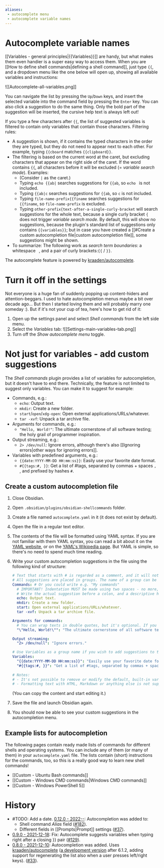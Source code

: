 ```yaml
---
aliases:
 - autocomplete menu
 - autocomplete variable names
---
```

# Autocomplete variable names
[[Variables - general principles|{{Variables}}]] are handy, but what makes them even handier is a super easy way to access them. When you are [[How to define shell commands|defining a shell command]], just type `{{`, and a dropdown menu like the one below will open up, showing all available variables and instructions:

![[Autocomplete-all-variables.png]]

You can navigate the list by pressing the `Up`/`Down` keys, and insert the selected variable into the command field by pressing the `Enter` key. You can also click a suggestion to do the same thing. Only the bold part of the suggestion will be inserted, the cursive help text is always left out!

If you type a few characters after `{{`, the list of suggested variables is filtered to contain only variables that contain those characters. Filtering rules:
- A suggestion is shown, if it contains the typed characters in the order they are typed, but they do not need to appear next to each other. For example, typing `{{cboard` matches `{{clipboard}}`.
- The filtering is based on the current word at the caret, but excluding characters that appear on the right side of the caret. If the word contains `{{`, all characters before it will be excluded (= *variable search mode*). Examples:
	- (Consider `|` as the caret.)
	- Typing `echo {{ab|` searches suggestions for `{{ab`, so `echo ` is not included.
	- Typing `{{ab|c` searches suggestions for `{{ab`, so `c` is not included.
	- Typing `file-name-prefix{{finame` searches suggestions for `{{finame`, so `file-name-prefix` is excluded.
	- Typing `other-prefix{text-after-a-single-curly-bracket` will search suggestions for the whole text, because a single curly bracket `{` does not trigger *variable search mode*. By default, this will show no suggestions, because the plugin's standard list of suggestions only contains `{{variables}}`; but in case you have created a [[#Create a custom autocompletion file|custom autocompletion file]], some suggestions might be shown.
- To summarize: The following work as *search term boundaries*: a whitespace ` `, and a pair of curly brackets:`{{` / `}}`.

The autocomplete feature is powered by [kraaden/autocomplete](https://github.com/kraaden/autocomplete).

# Turn it off in the settings
Not everyone is a huge fan of suddenly popping up content-hiders and attention-beggars. I used to hate autocompletion menus maybe a bit over decade ago... But then I started loving them and will probably marry one someday :). But if it's not your cup of tea, here's how to get rid of it:
1. Open up the settings panel and select *Shell commands* from the left side menu.
2. Select the *Variables* tab:
![[Settings-main-variables-tab.png]]
3. Turn off the *Show autocomplete menu* toggle.


# Not just for variables - add custom suggestions
The *Shell commands* plugin provides a list of variables for autocompletion, but it doesn't have to end there. Technically, the feature is not limited to suggest only variables. You can make it to suggest for example:
- Commands, e.g.:
	- `echo`: Output text.
	- `mkdir`: Create a new folder.
	- `start`/`open`/`xdg-open`: Open external applications/URLs/whatever.
	- `tar -xvf`: Unpack a tar archive file.
- Arguments for commands, e.g.:
	- `"Hello, World!"`: The ultimate cornerstone of all software testing; the holy grail of programmer inspiration.
- Output streaming, e.g.:
	- `2> /dev/null`: Ignore errors, although there's also [[Ignoring errors|other ways for ignoring errors]].
- Variables with predefined arguments, e.g.:
	- `{{date:YYYY-MM-DD HH:mm:ss}}`: Easily use your favorite date format.
	- `#{{tags:#, }}`: Get a list of #tags, separated by commas + spaces `, `, and prefixed by hashes `#`.

## Create a custom autocompletion file
1. Close Obsidian.
2. Open `.obsidian/plugins/obsidian-shellcommands` folder.
3. Create a file named `autocomplete.yaml` in it (it does not exist by default).
4. Open the file in a regular text editor.
5. The contents of the file will be formatted using YAML syntax. If you are not familiar with them YAML syntax, you can read a bit about it on the [YAML website](https://yaml.org/), or on the [YAML's Wikipedia page](https://en.wikipedia.org/wiki/YAML). But YAML is simple, so there's no need to spend much time reading.
6. Write your custom autocompletion suggestions in the file using the following kind of structure:

	```yaml
	# Text that starts with # is regarded as a comment, and it will not affect the content in any way.
	# All suggestions are placed in groups. The name of a group can be freely decided, and it will appear in the autocompletion menu as a small heading.
	Commands: # Or you could write e.g. "My commands"
	  # IMPORTANT! Indentation MUST be made using two spaces - no more, no less, and no tabs!
	  # Write the actual suggestion before a colon, and a descriptive help text after it. The help text will be shown in the autocomplete menu, but it will NOT be inserted into a command field.
	  echo: Output text.
	  mkdir: Create a new folder.
	  start: Open external applications/URLs/whatever.
	  tar -xvf: Unpack a tar archive file.

	Arguments for commands:
	  # You can wrap texts in double quotes, but it's optional. If you want to use double quotes as literal characters in your text, write them like this: \"
	  "\"Hello, World!\"": "The ultimate cornerstone of all software testing; the holy grail of programmer inspiration."

	Output streaming:
	  "2> /dev/null": "Ignore errors."

	# Use Variables as a group name if you wish to add suggestions to the very same Variables suggestion group that the SC plugin uses.
	Variables:
	  "{{date:YYYY-MM-DD HH:mm:ss}}": "Easily use your favorite date format.""
	  "#{{tags:#, }}": "Get a list of #tags, separated by commas + spaces, and prefixed by hashes.""
	  
	# Notes:
	# - It's not possible to remove or modify the default, built-in variable suggestions, although you can add your own next to them.
	# - Formatting text with HTML, Markdown or anything else is not supported.
	```
	(You can copy the content and start editing it.)

7. Save the file and launch Obsidian again.
8. You should now be able to see your custom suggestions in the autocompletion menu.

## Example lists for autocompletion
The following pages contain ready made lists of commands for different shells and operating systems. You can include any of them (or many of them) in your `autocomplete.yaml` file. The lists contain (short) instructions for the commands, too, so this is a really good way to learn new shell commands!

- [[Custom - Ubuntu Bash commands]]
- [[Custom - Windows CMD commands|Windows CMD commands]]
- [[Custom - Windows PowerShell 5]]

# History
- #TODO: Add a date. [0.12.0 - 2022--](https://github.com/Taitava/obsidian-shellcommands/blob/main/CHANGELOG.md#00---2022--): Autocompletion was added to:
	- Shell command *Alias* field ([#182](https://github.com/Taitava/obsidian-shellcommands/issues/182)).
	- Different fields in [[Prompts|Prompt]] settings ([#37](https://github.com/Taitava/obsidian-shellcommands/issues/37)).
- [0.9.0 - 2021-12-18](https://github.com/Taitava/obsidian-shellcommands/blob/main/CHANGELOG.md#090---2021-12-18): Fix: Autocomplete suggests variables when typing right after a closing }} pair ([#129](https://github.com/Taitava/obsidian-shellcommands/issues/129)).
- [0.8.0 - 2021-12-10](https://github.com/Taitava/obsidian-shellcommands/blob/main/CHANGELOG.md#080---2021-12-10): Autocompletion was added. Uses [kraaden/autocomplete](https://github.com/kraaden/autocomplete) ([a development version](https://github.com/kraaden/autocomplete/commit/1590fe09d347f7b6cb1466add5d8e5652bf9d1fb) after 6.1.2, adding support for regenerating the list also when a user presses left/right keys). ([#33](https://github.com/Taitava/obsidian-shellcommands/issues/33)).